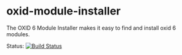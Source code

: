 # oxid-module-installer

The OXID 6 Module Installer makes it easy to find and install oxid 6 modules.

Status:
[![Build Status](https://travis-ci.org/OXIDprojects/oxid-module-installer.svg?branch=master)](https://travis-ci.org/OXIDprojects/oxid-module-installer)

